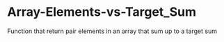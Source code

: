 # Array-Elements-vs-Target_Sum
Function that return pair elements in an array that sum up to a target sum
